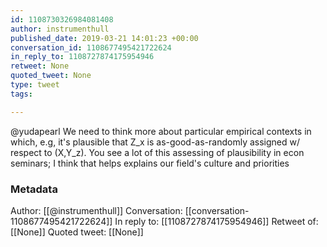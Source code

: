 ```yaml
---
id: 1108730326984081408
author: instrumenthull
published_date: 2019-03-21 14:01:23 +00:00
conversation_id: 1108677495421722624
in_reply_to: 1108727874175954946
retweet: None
quoted_tweet: None
type: tweet
tags:

---
```


@yudapearl We need to think more about particular empirical contexts in which, e.g, it's plausible that Z_x is as-good-as-randomly assigned w/ respect to (X,Y_z). You see a lot of this assessing of plausibility in econ seminars; I think that helps explains our field's culture and priorities

### Metadata

Author: [[@instrumenthull]]
Conversation: [[conversation-1108677495421722624]]
In reply to: [[1108727874175954946]]
Retweet of: [[None]]
Quoted tweet: [[None]]
